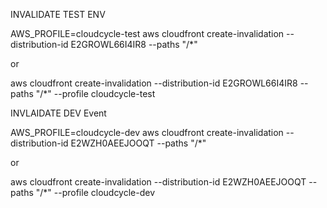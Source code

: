   

INVALIDATE TEST ENV

AWS_PROFILE=cloudcycle-test aws cloudfront create-invalidation --distribution-id E2GROWL66I4IR8 --paths "/*"

or

aws cloudfront create-invalidation --distribution-id E2GROWL66I4IR8 --paths "/*" --profile cloudcycle-test

  

INVLAIDATE DEV Event

AWS_PROFILE=cloudcycle-dev aws cloudfront create-invalidation --distribution-id E2WZH0AEEJOOQT --paths "/*"

or

aws cloudfront create-invalidation --distribution-id E2WZH0AEEJOOQT --paths "/*" --profile cloudcycle-dev